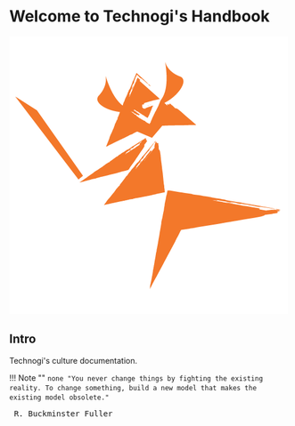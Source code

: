 # Welcome to Technogi's Handbook

![Technogi Handbook Logo](assets/images/logo.png)

## Intro
Technogi's culture documentation.

!!! Note ""
    ```none
    "You never change things by fighting the existing reality. To change something,
    build a new model that makes the existing model obsolete."
    ```
    <pre>                                                R. Buckminster Fuller</pre>